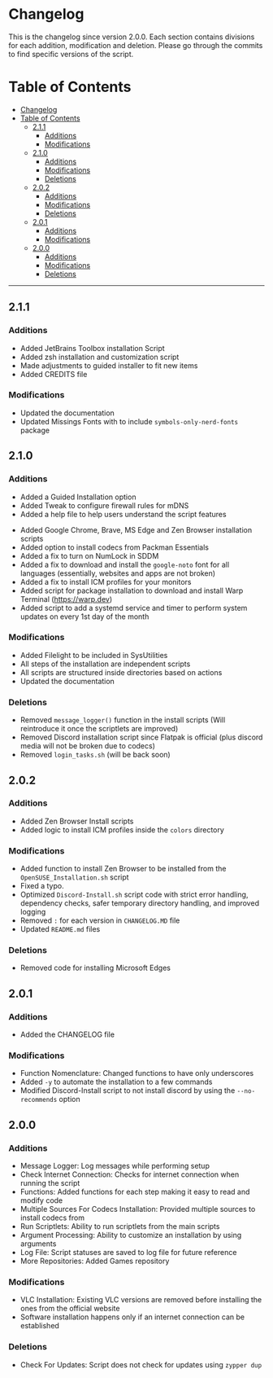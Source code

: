 # Changelog

This is the changelog since version 2.0.0. Each section contains divisions for each addition, modification and deletion. Please go through the commits to find specific versions of the script.

# Table of Contents
- [Changelog](#changelog)
- [Table of Contents](#table-of-contents)
  - [2.1.1](#211)
    - [Additions](#additions)
    - [Modifications](#modifications)
  - [2.1.0](#210)
    - [Additions](#additions-1)
    - [Modifications](#modifications-1)
    - [Deletions](#deletions)
  - [2.0.2](#202)
    - [Additions](#additions-2)
    - [Modifications](#modifications-2)
    - [Deletions](#deletions-1)
  - [2.0.1](#201)
    - [Additions](#additions-3)
    - [Modifications](#modifications-3)
  - [2.0.0](#200)
    - [Additions](#additions-4)
    - [Modifications](#modifications-4)
    - [Deletions](#deletions-2)

---

## 2.1.1

### Additions

+ Added JetBrains Toolbox installation Script
+ Added zsh installation and customization script
+ Made adjustments to guided installer to fit new items
+ Added CREDITS file

### Modifications

* Updated the documentation
* Updated Missings Fonts with to include `symbols-only-nerd-fonts` package

## 2.1.0

### Additions

* Added a Guided Installation option
* Added Tweak to configure firewall rules for mDNS
* Added a help file to help users understand the script features
+ Added Google Chrome, Brave, MS Edge and Zen Browser installation scripts
+ Added option to install codecs from Packman Essentials
+ Added a fix to turn on NumLock in SDDM
+ Added a fix to download and install the `google-noto` font for all languages (essentially, websites and apps are not broken)
+ Added a fix to install ICM profiles for your monitors
+ Added script for package installation to download and install Warp Terminal (https://warp.dev)
+ Added script to add a systemd service and timer to perform system updates on every 1st day of the month

### Modifications

* Added Filelight to be included in SysUtilities
* All steps of the installation are independent scripts
* All scripts are structured inside directories based on actions
* Updated the documentation

### Deletions

- Removed `message_logger()` function in the install scripts (Will reintroduce it once the scriptlets are improved)
- Removed Discord installation script since Flatpak is official (plus discord media will not be broken due to codecs)
- Removed `login_tasks.sh` (will be back soon)

## 2.0.2

### Additions

+ Added Zen Browser Install scripts
+ Added logic to install ICM profiles inside the `colors` directory

### Modifications

* Added function to install Zen Browser to be installed from the `OpenSUSE_Installation.sh` script
* Fixed a typo.
* Optimized `Discord-Install.sh` script code with strict error handling, dependency checks, safer temporary directory handling, and improved logging
* Removed `:` for each version in `CHANGELOG.MD` file
* Updated `README.md` files

### Deletions

- Removed code for installing Microsoft Edges


## 2.0.1

### Additions

+ Added the CHANGELOG file

### Modifications

* Function Nomenclature: Changed functions to have only underscores
* Added `-y` to automate the installation to a few commands
* Modified Discord-Install script to not install discord by using the `--no-recommends` option

## 2.0.0

### Additions

+ Message Logger: Log messages while performing setup
+ Check Internet Connection: Checks for internet connection when running the script
+ Functions: Added functions for each step making it easy to read and modify code
+ Multiple Sources For Codecs Installation: Provided multiple sources to install codecs from
+ Run Scriptlets: Ability to run scriptlets from the main scripts
+ Argument Processing: Ability to customize an installation by using arguments
+ Log File: Script statuses are saved to log file for future reference
+ More Repositories: Added Games repository

### Modifications

* VLC Installation: Existing VLC versions are removed before installing the ones from the official website
* Software installation happens only if an internet connection can be established

### Deletions

- Check For Updates: Script does not check for updates using `zypper dup`
